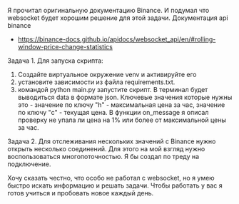 Я прочитал оригинальную документацию Binance. И подумал что websocket будет хорошим решение для этой задачи.
Документация api binance
- https://binance-docs.github.io/apidocs/websocket_api/en/#rolling-window-price-change-statistics

Задача 1.
Для запуска скрипта:
1. Создайте виртуальное окружение venv и активируйте его 
1. установите зависимости из файла requirements.txt.
2. командой python main.py запустите скрипт. 
В терминал будет выводиться data в формате json. Ключевые значения которые нужны это - значение по ключу "h" - максимальная цена за час,
значение по ключу "c" - текущая цена. В функции on_message я описал проверку не упала ли цена на 1% или более от максимальной цены за час.

Задача 2.
Для отслеживания нескольких значений с Binance нужно открыть несколько соединений. Для этого на мой взгляд нужно 
воспользоваться многопоточностью. Я бы создал по треду на подключение. 

Хочу сказать честно, что особо не работал с websocket, но я умею быстро искать информацию и решать задачи.
Чтобы работать у вас я готов учиться и пробовать новое каждый день.